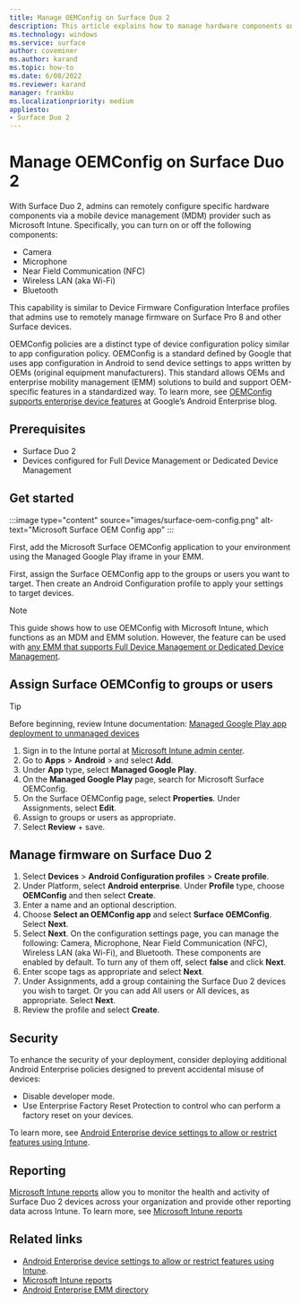 ```yaml
---
title: Manage OEMConfig on Surface Duo 2
description: This article explains how to manage hardware components on Surface Duo 2 using Android OEMConfig via an MDM provider such as Microsoft Intune.  
ms.technology: windows
ms.service: surface
author: coveminer
ms.author: karand
ms.topic: how-to
ms.date: 6/08/2022
ms.reviewer: karand
manager: frankbu
ms.localizationpriority: medium
appliesto:
- Surface Duo 2
---
```


# Manage OEMConfig on Surface Duo 2

With Surface Duo 2, admins can remotely configure specific hardware components via a mobile device management (MDM) provider such as Microsoft Intune. Specifically, you can turn on or off the following components:

- Camera
- Microphone
- Near Field Communication (NFC)
- Wireless LAN (aka Wi-Fi)
- Bluetooth

This capability is similar to Device Firmware Configuration Interface profiles that admins use to remotely manage firmware on Surface Pro 8 and other Surface devices.

OEMConfig policies are a distinct type of device configuration policy similar to app configuration policy. OEMConfig is a standard defined by Google that uses app configuration in Android to send device settings to apps written by OEMs (original equipment manufacturers). This standard allows OEMs and enterprise mobility management (EMM) solutions to build and support OEM-specific features in a standardized way. To learn more, see [OEMConfig supports enterprise device features](https://blog.google/products/android-enterprise/oemconfig-supports-enterprise-device-features/) at Google’s Android Enterprise blog.

## Prerequisites

- Surface Duo 2
- Devices configured for Full Device Management or Dedicated Device Management

## Get started

:::image type="content" source="images/surface-oem-config.png" alt-text="Microsoft Surface OEM Config app" :::

First, add the Microsoft Surface OEMConfig application to your environment using the Managed Google Play iframe in your EMM.

First, assign the Surface OEMConfig app to the groups or users you want to target. Then create an Android Configuration profile to apply your settings to target devices.

> [!NOTE]
> This guide shows how to use OEMConfig with Microsoft Intune, which functions as an MDM and EMM solution. However, the feature can be used with [any EMM that supports Full Device Management or Dedicated Device Management](https://androidenterprisepartners.withgoogle.com/emm/).

## Assign Surface OEMConfig to groups or users

> [!TIP]
> Before beginning, review Intune documentation: [Managed Google Play app deployment to unmanaged devices](/mem/intune/apps/apps-deploy#managed-google-play-app-deployment-to-unmanaged-devices)

1. Sign in to the Intune portal at [Microsoft Intune admin center](https://endpoint.microsoft.com/).
2. Go to **Apps** > **Android** > and select **Add**.
3. Under **App** type, select **Managed Google Play**.
4. On the **Managed Google Play** page, search for Microsoft Surface OEMConfig.
5. On the Surface OEMConfig page, select  **Properties**. Under Assignments, select **Edit**.
6. Assign to groups or users as appropriate.
7. Select **Review** + save.

## Manage firmware on Surface Duo 2

1. Select **Devices** > **Android Configuration profiles** > **Create profile**.
2. Under Platform, select **Android enterprise**. Under **Profile** type, choose **OEMConfig** and then select  **Create**.
3. Enter a name and an optional description.
4. Choose **Select an OEMConfig app** and select **Surface OEMConfig**. Select **Next**.
5. Select **Next**. On the configuration settings page, you can manage the following: Camera, Microphone, Near Field Communication (NFC), Wireless LAN (aka Wi-Fi), and Bluetooth. These components are enabled by default. To turn any of them off, select **false** and click **Next**.
6. Enter scope tags as appropriate and select **Next**.
7. Under Assignments, add a group containing the Surface Duo 2 devices you wish to target. Or you can add All users or All devices, as appropriate. Select **Next**.
8. Review the profile and select **Create**.

## Security

To enhance the security of your deployment, consider deploying additional Android Enterprise policies designed to prevent accidental misuse of devices:

- Disable developer mode.
- Use Enterprise Factory Reset Protection to control who can perform a factory reset on your devices.

To learn more, see [Android Enterprise device settings to allow or restrict features using Intune](/mem/intune/configuration/device-restrictions-android-for-work).

## Reporting

[Microsoft Intune reports](/mem/intune/fundamentals/reports) allow you to monitor the health and activity of Surface Duo 2 devices across your organization and provide other reporting data across Intune. To learn more, see [Microsoft Intune reports](/mem/intune/fundamentals/reports)

## Related links

- [Android Enterprise device settings to allow or restrict features using Intune](/mem/intune/configuration/device-restrictions-android-for-work).
- [Microsoft Intune reports](/mem/intune/fundamentals/reports)
- [Android Enterprise EMM directory](https://androidenterprisepartners.withgoogle.com/emm/)
